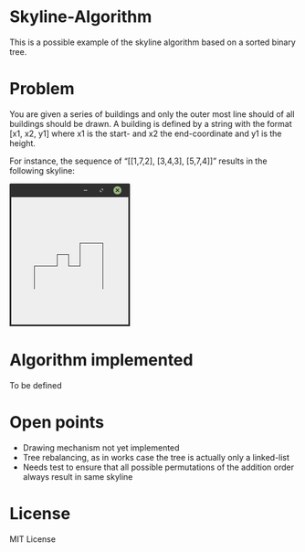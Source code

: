 # Skyline-Algorithm
This is a possible example of the skyline algorithm based on a sorted binary tree.

# Problem
You are given a series of buildings and only the outer most line should of all buildings should be drawn. A building is defined by a string with the format [x1, x2, y1] where x1 is the start- and x2 the end-coordinate and y1 is the height.

For instance, the sequence of “[[1,7,2], [3,4,3], [5,7,4]]” results in the following skyline:

![Example Skyline](/example-skyline.png)

# Algorithm implemented
To be defined

# Open points
* Drawing mechanism not yet implemented
* Tree rebalancing, as in works case the tree is actually only a linked-list
* Needs test to ensure that all possible permutations of the addition order always result in same skyline

# License
MIT License
